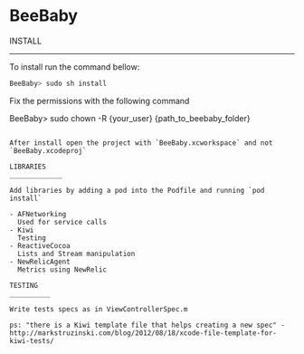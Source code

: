 BeeBaby
=======

INSTALL
____________

To install run the command bellow:

```bash
BeeBaby> sudo sh install
```

Fix the permissions with the following command

BeeBaby> sudo chown -R {your_user} {path_to_beebaby_folder}
```

After install open the project with `BeeBaby.xcworkspace` and not `BeeBaby.xcodeproj`

LIBRARIES
_____________

Add libraries by adding a pod into the Podfile and running `pod install`

- AFNetworking
  Used for service calls
- Kiwi
  Testing
- ReactiveCocoa
  Lists and Stream manipulation
- NewRelicAgent
  Metrics using NewRelic

TESTING
__________

Write tests specs as in ViewControllerSpec.m

ps: "there is a Kiwi template file that helps creating a new spec" - http://markstruzinski.com/blog/2012/08/18/xcode-file-template-for-kiwi-tests/
